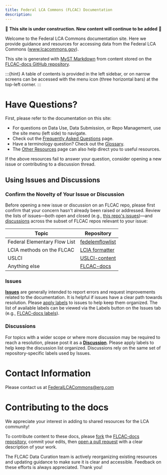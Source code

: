 ```yaml
---
title: Federal LCA Commons (FLCAC) Documentation
description:
---
```


🚧 **This site is under construction. New content will continue to be added** 🚧

Welcome to the Federal LCA Commons documentation site.
Here we provide guidance and resources for accessing data from the Federal LCA Commons (www.lcacommons.gov).

This site is generated with [MyST Markdown](https://mystmd.org/) from content stored on the [FLCAC-docs GitHub repository](https://github.com/FLCAC-admin/FLCAC-docs).

:::{hint}
A table of contents is provided in the left sidebar, or on narrow screens can be accessed with the menu icon (three horizontal bars) at the top-left corner.
:::

# Have Questions?
First, please refer to the documentation on this site:
 - For questions on Data Use, Data Submission, or Repo Management, use the site menu (left side) to navigate.
 - Check out the [Frequently Asked Questions](https://flcac-admin.github.io/FLCAC-docs/faq) page.
 - Have a terminology question? Check out the [Glossary](https://flcac-admin.github.io/FLCAC-docs/glossary).
 - The [Other Resources](https://flcac-admin.github.io/FLCAC-docs/otherresources) page can also help direct you to useful resources.

If the above resources fail to answer your question, consider opening a new issue or contributing to a discussion thread.

## Using Issues and Discussions

### Confirm the Novelty of Your Issue or Discussion
Before opening a new issue or discussion on an FLCAC repo, please first confirm that your concern hasn't already been raised or addressed. Review the lists of issues—both open and closed (e.g., [this repo's issues](https://github.com/FLCAC-admin/FLCAC-docs/issues?q=))—and [discussions](https://github.com/FLCAC-admin/FLCAC-docs/discussions) across the subset of FLCAC repos relevant to your issue:

 Topic | Repository
 --- | ---
 Federal Elementary Flow List | [fedelemflowlist](https://github.com/USEPA/fedelemflowlist)
 LCIA methods on the FLCAC | [LCIA formatter](https://github.com/USEPA/LCIAformatter)
 USLCI | [USLCI-content](https://github.com/FLCAC-admin/uslci-content)
 Anything else | [FLCAC-docs](https://github.com/FLCAC-admin/FLCAC-docs)

### Issues
[**Issues**](https://github.com/FLCAC-admin/FLCAC-docs/issues) are generally intended to report errors and request improvements related to the documentation.
It is helpful if issues have a clear path towards resolution.
Please [apply labels](https://docs.github.com/en/issues/using-labels-and-milestones-to-track-work/managing-labels#applying-a-label) to issues to help keep them organized. The list of available labels can be viewed via the Labels button on the Issues tab (e.g., [FLCAC-docs labels](https://github.com/FLCAC-admin/FLCAC-docs/labels)).

### Discussions
For topics with a wider scope or where more discussion may be required to reach a resolution, please post it as a [**Discussion**](https://github.com/FLCAC-admin/FLCAC-docs/discussions).
Please apply labels to help keep the discussion list organized.
Discussions rely on the same set of repository-specific labels used by Issues.


# Contact Information
Please contact us at FederalLCACommons@erg.com


# Contributing to the docs

We appreciate your interest in adding to shared resources for the LCA community!

To contribute content to these docs, please [fork](https://docs.github.com/en/pull-requests/collaborating-with-pull-requests/working-with-forks/about-forks) the [FLCAC-docs repository](https://github.com/FLCAC-admin/FLCAC-docs), commit your edits, then [open a pull request](https://docs.github.com/en/pull-requests/collaborating-with-pull-requests/proposing-changes-to-your-work-with-pull-requests/creating-a-pull-request-from-a-fork) with a clear description of your work.

The FLCAC Data Curation team is actively reorganizing existing resources and updating guidance to make sure it is clear and accessible. Feedback on these efforts is always appreciated. Thank you!
